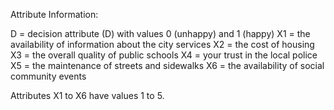 Attribute Information:

D = decision attribute (D) with values 0 (unhappy) and 1 (happy)
X1 = the availability of information about the city services
X2 = the cost of housing
X3 = the overall quality of public schools
X4 = your trust in the local police
X5 = the maintenance of streets and sidewalks
X6 = the availability of social community events

Attributes X1 to X6 have values 1 to 5.